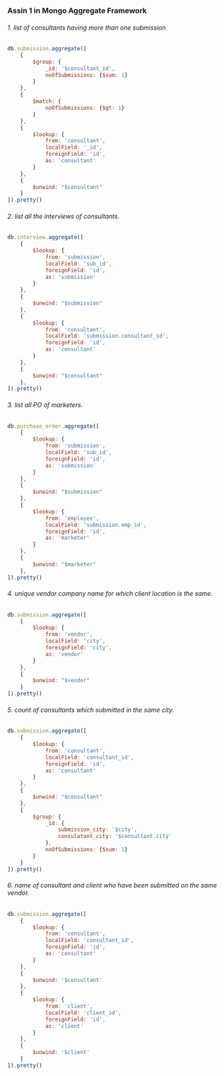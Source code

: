 ### Assin 1 in Mongo Aggregate Framework
###### 1. list of consultants having more than one submission
~~~JavaScript
db.submission.aggregate([
    {
        $group: {
            _id: '$consultant_id',
            noOfSubmissions: {$sum: 1}
        }
    },
    {
        $match: {
            noOfSubmissions: {$gt: 1}
        }
    },
    {
        $lookup: {
            from: 'consultant',
            localField: '_id',
            foreignField: 'id',
            as: 'consultant'
        }
    },
    {
        $unwind: "$consultant"
    }
]).pretty()
~~~
###### 2. list all the interviews of consultants.
~~~JavaScript
db.interview.aggregate([
    {
        $lookup: {
            from: 'submission',
            localField: 'sub_id',
            foreignField: 'id',
            as: 'submission'
        }
    },
    {
        $unwind: "$submission"
    },
    {
        $lookup: {
            from: 'consultant',
            localField: 'submission.consultant_id',
            foreignField: 'id',
            as: 'consultant'
        }
    },
    {
        $unwind: "$consultant"
    },
]).pretty()
~~~
###### 3. list all PO of marketers.
~~~JavaScript
db.purchase_order.aggregate([
    {
        $lookup: {
            from: 'submission',
            localField: 'sub_id',
            foreignField: 'id',
            as: 'submission'
        }
    },
    {
        $unwind: "$submission"
    },
    {
        $lookup: {
            from: 'employee',
            localField: 'submission.emp_id',
            foreignField: 'id',
            as: 'marketer'
        }
    },
    {
        $unwind: "$marketer"
    },
]).pretty()
~~~
###### 4. unique vendor company name for which client location is the same.
~~~JavaScript
db.submission.aggregate([
    {
        $lookup: {
            from: 'vendor',
            localField: 'city',
            foreignField: 'city',
            as: 'vendor'
        }
    },
    {
        $unwind: "$vendor"
    }
]).pretty()
~~~
###### 5. count of consultants which submitted in the same city.
~~~JavaScript
db.submission.aggregate([
    {
        $lookup: {
            from: 'consultant',
            localField: 'consultant_id',
            foreignField: 'id',
            as: 'consultant'
        }
    },
    {
        $unwind: "$consultant"
    },
    {
        $group: {
            _id: {
                submission_city: '$city',
                consulatant_city: '$consultant.city'
            },
            noOfSubmissions: {$sum: 1}
        }
    }
]).pretty()
~~~
###### 6. name of consultant and client who have been submitted on the same vendor.
~~~JavaScript
db.submission.aggregate([
    {
        $lookup: {
            from: 'consultant',
            localField: 'consultant_id',
            foreignField: 'id',
            as: 'consultant'
        }
    },
    {
        $unwind: '$consultant'
    },
    {
        $lookup: {
            from: 'client',
            localField: 'client_id',
            foreignField: 'id',
            as: 'client'
        }
    },
    {
        $unwind: '$client'
    }   
]).pretty()
~~~
